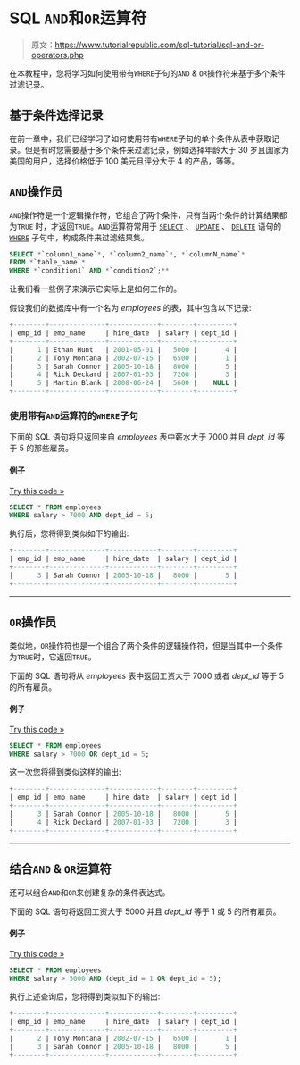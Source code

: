 # SQL `AND`和`OR`运算符

> 原文：<https://www.tutorialrepublic.com/sql-tutorial/sql-and-or-operators.php>

在本教程中，您将学习如何使用带有`WHERE`子句的`AND` & `OR`操作符来基于多个条件过滤记录。

## 基于条件选择记录

在前一章中，我们已经学习了如何使用带有`WHERE`子句的单个条件从表中获取记录。但是有时您需要基于多个条件来过滤记录，例如选择年龄大于 30 岁且国家为美国的用户，选择价格低于 100 美元且评分大于 4 的产品，等等。

## `AND`操作员

`AND`操作符是一个逻辑操作符，它组合了两个条件，只有当两个条件的计算结果都为`TRUE` 时，才返回`TRUE`。`AND`运算符常用于 [`SELECT`](sql-select-statement.php) 、 [`UPDATE`](sql-update-statement.php) 、 [`DELETE`](sql-delete-statement.php) 语句的 [`WHERE`](sql-where-clause.php) 子句中，构成条件来过滤结果集。

```sql
SELECT *`column1_name`*, *`column2_name`*, *`columnN_name`*
FROM *`table_name`*
WHERE *`condition1` AND *`condition2`;**
```

让我们看一些例子来演示它实际上是如何工作的。

假设我们的数据库中有一个名为 *employees* 的表，其中包含以下记录:

```sql
+--------+--------------+------------+--------+---------+
| emp_id | emp_name     | hire_date  | salary | dept_id |
+--------+--------------+------------+--------+---------+
|      1 | Ethan Hunt   | 2001-05-01 |   5000 |       4 |
|      2 | Tony Montana | 2002-07-15 |   6500 |       1 |
|      3 | Sarah Connor | 2005-10-18 |   8000 |       5 |
|      4 | Rick Deckard | 2007-01-03 |   7200 |       3 |
|      5 | Martin Blank | 2008-06-24 |   5600 |    NULL |
+--------+--------------+------------+--------+---------+

```

### 使用带有`AND`运算符的`WHERE`子句

下面的 SQL 语句将只返回来自 *employees* 表中薪水大于 7000 并且 *dept_id* 等于 5 的那些雇员。

#### 例子

[Try this code »](../codelab.php?topic=sql&file=and-operator "Try this code using online Editor")

```sql
SELECT * FROM employees
WHERE salary > 7000 AND dept_id = 5;
```

执行后，您将得到类似如下的输出:

```sql
+--------+--------------+------------+--------+---------+
| emp_id | emp_name     | hire_date  | salary | dept_id |
+--------+--------------+------------+--------+---------+
|      3 | Sarah Connor | 2005-10-18 |   8000 |       5 |
+--------+--------------+------------+--------+---------+

```

* * *

## `OR`操作员

类似地，`OR`操作符也是一个组合了两个条件的逻辑操作符，但是当其中一个条件为`TRUE`时，它返回`TRUE`。

下面的 SQL 语句将从 *employees* 表中返回工资大于 7000 或者 *dept_id* 等于 5 的所有雇员。

#### 例子

[Try this code »](../codelab.php?topic=sql&file=or-operator "Try this code using online Editor")

```sql
SELECT * FROM employees
WHERE salary > 7000 OR dept_id = 5;
```

这一次您将得到类似这样的输出:

```sql
+--------+--------------+------------+--------+---------+
| emp_id | emp_name     | hire_date  | salary | dept_id |
+--------+--------------+------------+--------+---------+
|      3 | Sarah Connor | 2005-10-18 |   8000 |       5 |
|      4 | Rick Deckard | 2007-01-03 |   7200 |       3 |
+--------+--------------+------------+--------+---------+

```

* * *

## 结合`AND` & `OR`运算符

还可以组合`AND`和`OR`来创建复杂的条件表达式。

下面的 SQL 语句将返回工资大于 5000 并且 *dept_id* 等于 1 或 5 的所有雇员。

#### 例子

[Try this code »](../codelab.php?topic=sql&file=combine-and-or-operators "Try this code using online Editor")

```sql
SELECT * FROM employees
WHERE salary > 5000 AND (dept_id = 1 OR dept_id = 5);
```

执行上述查询后，您将得到类似如下的输出:

```sql
+--------+--------------+------------+--------+---------+
| emp_id | emp_name     | hire_date  | salary | dept_id |
+--------+--------------+------------+--------+---------+
|      2 | Tony Montana | 2002-07-15 |   6500 |       1 |
|      3 | Sarah Connor | 2005-10-18 |   8000 |       5 |
+--------+--------------+------------+--------+---------+

```